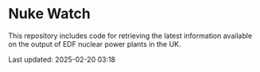 # Nuke Watch

This repository includes code for retrieving the latest information available on the output of EDF nuclear power plants in the UK.

Last updated: 2025-02-20 03:18